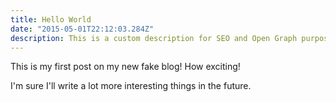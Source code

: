 ```yaml
---
title: Hello World
date: "2015-05-01T22:12:03.284Z"
description: This is a custom description for SEO and Open Graph purposes, rather than the default generated excerpt. Simply add a description field to the frontmatter.
---
```


This is my first post on my new fake blog! How exciting!

I'm sure I'll write a lot more interesting things in the future.